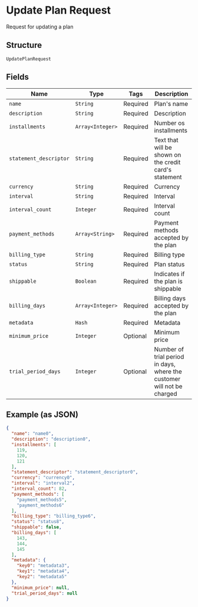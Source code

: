 
# Update Plan Request

Request for updating a plan

## Structure

`UpdatePlanRequest`

## Fields

| Name | Type | Tags | Description |
|  --- | --- | --- | --- |
| `name` | `String` | Required | Plan's name |
| `description` | `String` | Required | Description |
| `installments` | `Array<Integer>` | Required | Number os installments |
| `statement_descriptor` | `String` | Required | Text that will be shown on the credit card's statement |
| `currency` | `String` | Required | Currency |
| `interval` | `String` | Required | Interval |
| `interval_count` | `Integer` | Required | Interval count |
| `payment_methods` | `Array<String>` | Required | Payment methods accepted by the plan |
| `billing_type` | `String` | Required | Billing type |
| `status` | `String` | Required | Plan status |
| `shippable` | `Boolean` | Required | Indicates if the plan is shippable |
| `billing_days` | `Array<Integer>` | Required | Billing days accepted by the plan |
| `metadata` | `Hash` | Required | Metadata |
| `minimum_price` | `Integer` | Optional | Minimum price |
| `trial_period_days` | `Integer` | Optional | Number of trial period in days, where the customer will not be charged |

## Example (as JSON)

```json
{
  "name": "name0",
  "description": "description0",
  "installments": [
    119,
    120,
    121
  ],
  "statement_descriptor": "statement_descriptor0",
  "currency": "currency0",
  "interval": "interval2",
  "interval_count": 82,
  "payment_methods": [
    "payment_methods5",
    "payment_methods6"
  ],
  "billing_type": "billing_type6",
  "status": "status8",
  "shippable": false,
  "billing_days": [
    143,
    144,
    145
  ],
  "metadata": {
    "key0": "metadata3",
    "key1": "metadata4",
    "key2": "metadata5"
  },
  "minimum_price": null,
  "trial_period_days": null
}
```


